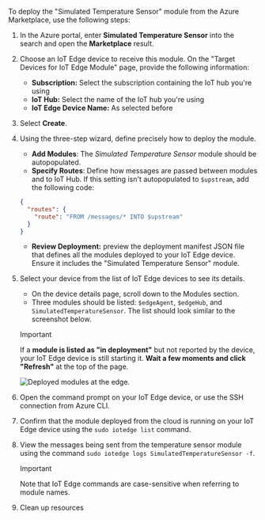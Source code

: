 To deploy the "Simulated Temperature Sensor" module from the Azure Marketplace, use the following steps:

1. In the Azure portal, enter **Simulated Temperature Sensor** into the search and open the **Marketplace** result.

1. Choose an IoT Edge device to receive this module. On the "Target Devices for IoT Edge Module" page, provide the following information:
    * **Subscription:** Select the subscription containing the IoT hub you're using
    * **IoT Hub:** Select the name of the IoT hub you're using
    * **IoT Edge Device Name:** As selected before  

1. Select **Create**.

1. Using the three-step wizard, define precisely how to deploy the module.
    * **Add Modules**: The *Simulated Temperature Sensor* module should be autopopulated.
    * **Specify Routes**: Define how messages are passed between modules and to IoT Hub. If this setting isn't autopopulated to `$upstream`, add the following code:

    ```JSON
    {
      "routes": {
        "route": "FROM /messages/* INTO $upstream"
      }
    }
    ```

    * **Review Deployment:** preview the deployment manifest JSON file that defines all the modules deployed to your IoT Edge device. Ensure it includes the "Simulated Temperature Sensor" module.  

1. Select your device from the list of IoT Edge devices to see its details.
    * On the device details page, scroll down to the Modules section.
    * Three modules should be listed: `$edgeAgent`, `$edgeHub`, and `SimulatedTemperatureSensor`. The list should look similar to the screenshot below.

    > [!IMPORTANT]
    > If a **module is listed as "in deployment"** but not reported by the device, your IoT Edge device is still starting it. **Wait a few moments and click "Refresh"** at the top of the page.

    ![Deployed modules at the edge.](../media/deployed-modules.png)

1. Open the command prompt on your IoT Edge device, or use the SSH connection from Azure CLI.
1. Confirm that the module deployed from the cloud is running on your IoT Edge device using the `sudo iotedge list` command.
1. View the messages being sent from the temperature sensor module using the command `sudo iotedge logs SimulatedTemperatureSensor -f`. 

    > [!IMPORTANT]
    > Note that IoT Edge commands are case-sensitive when referring to module names.

1. Clean up resources
